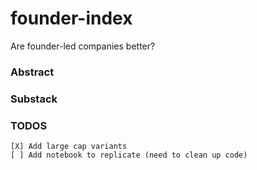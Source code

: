 # founder-index
Are founder-led companies better?

### Abstract

### Substack

### TODOS
```
[X] Add large cap variants
[ ] Add notebook to replicate (need to clean up code)
```
